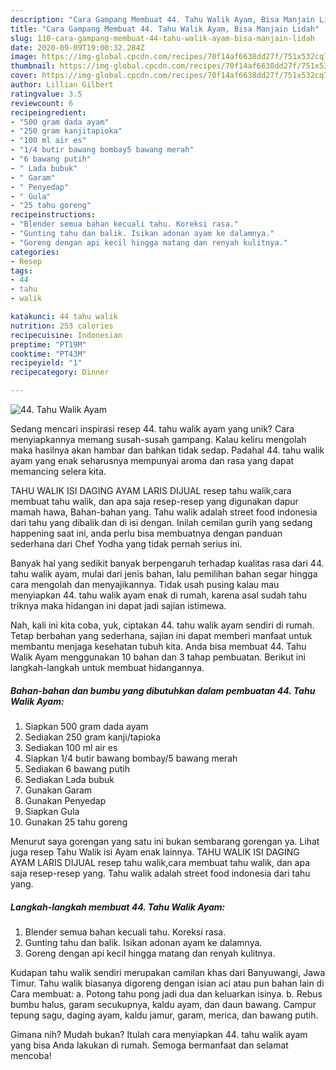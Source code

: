 ```yaml
---
description: "Cara Gampang Membuat 44. Tahu Walik Ayam, Bisa Manjain Lidah"
title: "Cara Gampang Membuat 44. Tahu Walik Ayam, Bisa Manjain Lidah"
slug: 110-cara-gampang-membuat-44-tahu-walik-ayam-bisa-manjain-lidah
date: 2020-09-09T19:00:32.284Z
image: https://img-global.cpcdn.com/recipes/70f14af6638dd27f/751x532cq70/44-tahu-walik-ayam-foto-resep-utama.jpg
thumbnail: https://img-global.cpcdn.com/recipes/70f14af6638dd27f/751x532cq70/44-tahu-walik-ayam-foto-resep-utama.jpg
cover: https://img-global.cpcdn.com/recipes/70f14af6638dd27f/751x532cq70/44-tahu-walik-ayam-foto-resep-utama.jpg
author: Lillian Gilbert
ratingvalue: 3.5
reviewcount: 6
recipeingredient:
- "500 gram dada ayam"
- "250 gram kanjitapioka"
- "100 ml air es"
- "1/4 butir bawang bombay5 bawang merah"
- "6 bawang putih"
- " Lada bubuk"
- " Garam"
- " Penyedap"
- " Gula"
- "25 tahu goreng"
recipeinstructions:
- "Blender semua bahan kecuali tahu. Koreksi rasa."
- "Gunting tahu dan balik. Isikan adonan ayam ke dalamnya."
- "Goreng dengan api kecil hingga matang dan renyah kulitnya."
categories:
- Resep
tags:
- 44
- tahu
- walik

katakunci: 44 tahu walik 
nutrition: 253 calories
recipecuisine: Indonesian
preptime: "PT19M"
cooktime: "PT43M"
recipeyield: "1"
recipecategory: Dinner

---
```



![44. Tahu Walik Ayam](https://img-global.cpcdn.com/recipes/70f14af6638dd27f/751x532cq70/44-tahu-walik-ayam-foto-resep-utama.jpg)

Sedang mencari inspirasi resep 44. tahu walik ayam yang unik? Cara menyiapkannya memang susah-susah gampang. Kalau keliru mengolah maka hasilnya akan hambar dan bahkan tidak sedap. Padahal 44. tahu walik ayam yang enak seharusnya mempunyai aroma dan rasa yang dapat memancing selera kita.

TAHU WALIK ISI DAGING AYAM LARIS DIJUAL resep tahu walik,cara membuat tahu walik, dan apa saja resep-resep yang digunakan dapur mamah hawa, Bahan-bahan yang. Tahu walik adalah street food indonesia dari tahu yang dibalik dan di isi dengan. Inilah cemilan gurih yang sedang happening saat ini, anda perlu bisa membuatnya dengan panduan sederhana dari Chef Yodha yang tidak pernah serius ini.

Banyak hal yang sedikit banyak berpengaruh terhadap kualitas rasa dari 44. tahu walik ayam, mulai dari jenis bahan, lalu pemilihan bahan segar hingga cara mengolah dan menyajikannya. Tidak usah pusing kalau mau menyiapkan 44. tahu walik ayam enak di rumah, karena asal sudah tahu triknya maka hidangan ini dapat jadi sajian istimewa.


Nah, kali ini kita coba, yuk, ciptakan 44. tahu walik ayam sendiri di rumah. Tetap berbahan yang sederhana, sajian ini dapat memberi manfaat untuk membantu menjaga kesehatan tubuh kita. Anda bisa membuat 44. Tahu Walik Ayam menggunakan 10 bahan dan 3 tahap pembuatan. Berikut ini langkah-langkah untuk membuat hidangannya.

<!--inarticleads1-->

##### Bahan-bahan dan bumbu yang dibutuhkan dalam pembuatan 44. Tahu Walik Ayam:

1. Siapkan 500 gram dada ayam
1. Sediakan 250 gram kanji/tapioka
1. Sediakan 100 ml air es
1. Siapkan 1/4 butir bawang bombay/5 bawang merah
1. Sediakan 6 bawang putih
1. Sediakan  Lada bubuk
1. Gunakan  Garam
1. Gunakan  Penyedap
1. Siapkan  Gula
1. Gunakan 25 tahu goreng


Menurut saya gorengan yang satu ini bukan sembarang gorengan ya. Lihat juga resep Tahu Walik isi Ayam enak lainnya. TAHU WALIK ISI DAGING AYAM LARIS DIJUAL resep tahu walik,cara membuat tahu walik, dan apa saja resep-resep yang. Tahu walik adalah street food indonesia dari tahu yang. 

<!--inarticleads2-->

##### Langkah-langkah membuat 44. Tahu Walik Ayam:

1. Blender semua bahan kecuali tahu. Koreksi rasa.
1. Gunting tahu dan balik. Isikan adonan ayam ke dalamnya.
1. Goreng dengan api kecil hingga matang dan renyah kulitnya.


Kudapan tahu walik sendiri merupakan camilan khas dari Banyuwangi, Jawa Timur. Tahu walik biasanya digoreng dengan isian aci atau pun bahan lain di Cara membuat: a. Potong tahu pong jadi dua dan keluarkan isinya. b. Rebus bumbu halus, garam secukupnya, kaldu ayam, dan daun bawang. Campur tepung sagu, daging ayam, kaldu jamur, garam, merica, dan bawang putih. 

Gimana nih? Mudah bukan? Itulah cara menyiapkan 44. tahu walik ayam yang bisa Anda lakukan di rumah. Semoga bermanfaat dan selamat mencoba!
